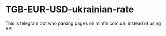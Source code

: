 # TGB-EUR-USD-ukrainian-rate
This is telegram bot who parsing pages on minfin.com.ua, instead of using API
